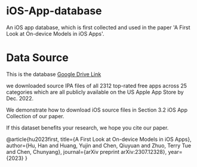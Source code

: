 # iOS-App-database
An iOS app database, which is first collected and used in the paper 'A First Look at On-device Models in iOS Apps'.

# Data Source
This is the database [Google Drive Link](https://drive.google.com/drive/folders/1W_d7dCtLjbsULumlrInNH3lfJb-3vcRf?usp=sharing) 

we downloaded source IPA files of all 2312 top-rated free apps across 25 categories which are all publicly available on the US Apple App Store by Dec. 2022.

We demonstrate how to download iOS source files in Section 3.2 iOS App Collection of our paper. 

If this dataset benefits your research, we hope you cite our paper. 

@article{hu2023first,
  title={A First Look at On-device Models in iOS Apps},
  author={Hu, Han and Huang, Yujin and Chen, Qiuyuan and Zhuo, Terry Tue and Chen, Chunyang},
  journal={arXiv preprint arXiv:2307.12328},
  year={2023}
}
